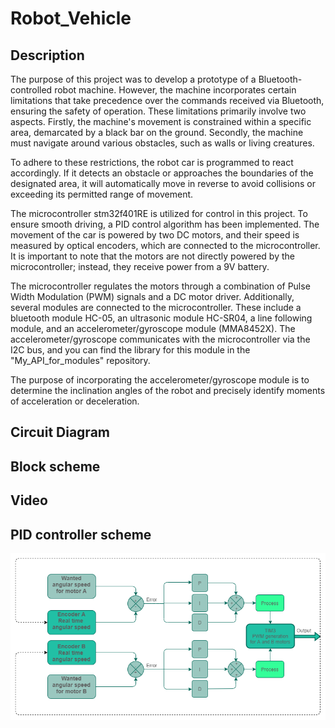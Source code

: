 # Robot_Vehicle

## Description
The purpose of this project was to develop a prototype of a Bluetooth-controlled robot machine. However, the machine incorporates certain limitations that take precedence over the commands received via Bluetooth, ensuring the safety of operation. These limitations primarily involve two aspects. Firstly, the machine's movement is constrained within a specific area, demarcated by a black bar on the ground. Secondly, the machine must navigate around various obstacles, such as walls or living creatures.

To adhere to these restrictions, the robot car is programmed to react accordingly. If it detects an obstacle or approaches the boundaries of the designated area, it will automatically move in reverse to avoid collisions or exceeding its permitted range of movement.

The microcontroller stm32f401RE is utilized for control in this project. To ensure smooth driving, a PID control algorithm has been implemented. The movement of the car is powered by two DC motors, and their speed is measured by optical encoders, which are connected to the microcontroller. It is important to note that the motors are not directly powered by the microcontroller; instead, they receive power from a 9V battery.

The microcontroller regulates the motors through a combination of Pulse Width Modulation (PWM) signals and a DC motor driver. Additionally, several modules are connected to the microcontroller. These include a bluetooth module HC-05, an ultrasonic module HC-SR04, a line following module, and an accelerometer/gyroscope module (MMA8452X). The accelerometer/gyroscope communicates with the microcontroller via the I2C bus, and you can find the library for this module in the "My_API_for_modules" repository.

The purpose of incorporating the accelerometer/gyroscope module is to determine the inclination angles of the robot and precisely identify moments of acceleration or deceleration.
## Circuit Diagram 

## Block scheme

## Video

## PID controller scheme
![App Screenshot](https://github.com/ArtemHW/images/blob/main/PID.png)